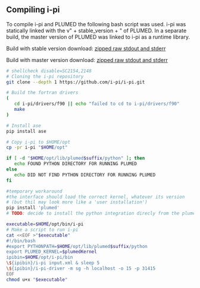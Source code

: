 ## Compiling i-pi

To compile i-pi and PLUMED the following bash script was used.
i-pi was statically linked with the v" + stable_version + " of PLUMED.
In a separate build, the master version of PLUMED was linked to i-pi as a runtime library.

Build with stable version download: [zipped raw stdout and stderr](stable_output.zip)

Build with master version download: [zipped raw stdout and stderr](master_output.zip)

```bash
# shellcheck disable=SC2154,2148
# Cloning the i-pi repository
git clone --depth 1 https://github.com/i-pi/i-pi.git

# Build the fortran drivers
(
   cd i-pi/drivers/f90 || echo "failed to cd to i-pi/drivers/f90"
   make
)

# Install ase
pip install ase

# Copy i-pi to $HOME/opt
cp -pr i-pi "$HOME/opt"

if [ -d "$HOME/opt/lib/plumed$suffix/python" ]; then
   echo FOUND PYTHON DIRECTORY FOR RUNNING PLUMED
else
   echo DID NOT FIND PYTHON DIRECTORY FOR RUNNING PLUMED
fi

#temporary workaround
#the interface should load the correct kernel, whatever its version
# (but thil may look more like a 'user installation')
pip install 'plumed'
# TODO: decide to install the python integration direcly from the plumed repo

executable=$HOME/opt/bin/i-pi
# Make a script to run i-pi
cat <<EOF >"$executable"
#!/bin/bash
#export PYTHONPATH=$HOME/opt/lib/plumed$suffix/python
export PLUMED_KERNEL=$plumedKernel
ipibin=$HOME/opt/i-pi/bin
\${ipibin}/i-pi input.xml & sleep 5
\${ipibin}/i-pi-driver -m sg -h localhost -o 15 -p 31415
EOF
chmod u+x "$executable"

```
